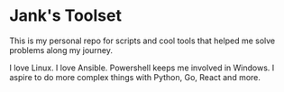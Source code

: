 # Jank's Toolset

This is my personal repo for scripts and cool tools that helped me solve problems along my journey.

I love Linux. I love Ansible. Powershell keeps me involved in Windows. I aspire to do more complex things with Python, Go, React and more.
